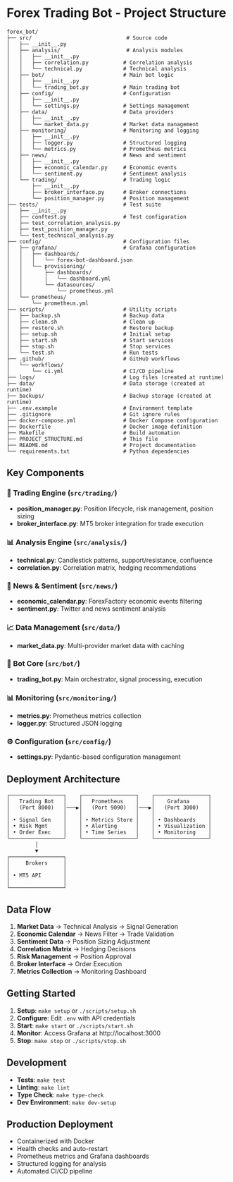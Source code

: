 # Forex Trading Bot - Project Structure

```
forex_bot/
├── src/                              # Source code
│   ├── __init__.py
│   ├── analysis/                     # Analysis modules
│   │   ├── __init__.py
│   │   ├── correlation.py           # Correlation analysis
│   │   └── technical.py             # Technical analysis
│   ├── bot/                         # Main bot logic
│   │   ├── __init__.py
│   │   └── trading_bot.py           # Main trading bot
│   ├── config/                      # Configuration
│   │   ├── __init__.py
│   │   └── settings.py              # Settings management
│   ├── data/                        # Data providers
│   │   ├── __init__.py
│   │   └── market_data.py           # Market data management
│   ├── monitoring/                  # Monitoring and logging
│   │   ├── __init__.py
│   │   ├── logger.py                # Structured logging
│   │   └── metrics.py               # Prometheus metrics
│   ├── news/                        # News and sentiment
│   │   ├── __init__.py
│   │   ├── economic_calendar.py     # Economic events
│   │   └── sentiment.py             # Sentiment analysis
│   └── trading/                     # Trading logic
│       ├── __init__.py
│       ├── broker_interface.py      # Broker connections
│       └── position_manager.py      # Position management
├── tests/                           # Test suite
│   ├── __init__.py
│   ├── conftest.py                  # Test configuration
│   ├── test_correlation_analysis.py
│   ├── test_position_manager.py
│   └── test_technical_analysis.py
├── config/                          # Configuration files
│   ├── grafana/                     # Grafana configuration
│   │   ├── dashboards/
│   │   │   └── forex-bot-dashboard.json
│   │   └── provisioning/
│   │       ├── dashboards/
│   │       │   └── dashboard.yml
│   │       └── datasources/
│   │           └── prometheus.yml
│   └── prometheus/
│       └── prometheus.yml
├── scripts/                         # Utility scripts
│   ├── backup.sh                    # Backup data
│   ├── clean.sh                     # Clean up
│   ├── restore.sh                   # Restore backup
│   ├── setup.sh                     # Initial setup
│   ├── start.sh                     # Start services
│   ├── stop.sh                      # Stop services
│   └── test.sh                      # Run tests
├── .github/                         # GitHub workflows
│   └── workflows/
│       └── ci.yml                   # CI/CD pipeline
├── logs/                            # Log files (created at runtime)
├── data/                            # Data storage (created at runtime)
├── backups/                         # Backup storage (created at runtime)
├── .env.example                     # Environment template
├── .gitignore                       # Git ignore rules
├── docker-compose.yml               # Docker Compose configuration
├── Dockerfile                       # Docker image definition
├── Makefile                         # Build automation
├── PROJECT_STRUCTURE.md             # This file
├── README.md                        # Project documentation
└── requirements.txt                 # Python dependencies
```

## Key Components

### 🎯 Trading Engine (`src/trading/`)
- **position_manager.py**: Position lifecycle, risk management, position sizing
- **broker_interface.py**: MT5 broker integration for trade execution

### 📊 Analysis Engine (`src/analysis/`)
- **technical.py**: Candlestick patterns, support/resistance, confluence
- **correlation.py**: Correlation matrix, hedging recommendations

### 📰 News & Sentiment (`src/news/`)
- **economic_calendar.py**: ForexFactory economic events filtering
- **sentiment.py**: Twitter and news sentiment analysis

### 📈 Data Management (`src/data/`)
- **market_data.py**: Multi-provider market data with caching

### 🤖 Bot Core (`src/bot/`)
- **trading_bot.py**: Main orchestrator, signal processing, execution

### 📊 Monitoring (`src/monitoring/`)
- **metrics.py**: Prometheus metrics collection
- **logger.py**: Structured JSON logging

### ⚙️ Configuration (`src/config/`)
- **settings.py**: Pydantic-based configuration management

## Deployment Architecture

```
┌─────────────────┐    ┌─────────────────┐    ┌─────────────────┐
│   Trading Bot   │    │   Prometheus    │    │    Grafana      │
│   (Port 8000)   │───▶│   (Port 9090)   │───▶│   (Port 3000)   │
│                 │    │                 │    │                 │
│ • Signal Gen    │    │ • Metrics Store │    │ • Dashboards    │
│ • Risk Mgmt     │    │ • Alerting      │    │ • Visualization │
│ • Order Exec    │    │ • Time Series   │    │ • Monitoring    │
└─────────────────┘    └─────────────────┘    └─────────────────┘
         │
         ▼
┌─────────────────┐
│     Brokers     │
│                 │
│ • MT5 API       │
│                 │
└─────────────────┘
```

## Data Flow

1. **Market Data** → Technical Analysis → Signal Generation
2. **Economic Calendar** → News Filter → Trade Validation
3. **Sentiment Data** → Position Sizing Adjustment
4. **Correlation Matrix** → Hedging Decisions
5. **Risk Management** → Position Approval
6. **Broker Interface** → Order Execution
7. **Metrics Collection** → Monitoring Dashboard

## Getting Started

1. **Setup**: `make setup` or `./scripts/setup.sh`
2. **Configure**: Edit `.env` with API credentials
3. **Start**: `make start` or `./scripts/start.sh`
4. **Monitor**: Access Grafana at http://localhost:3000
5. **Stop**: `make stop` or `./scripts/stop.sh`

## Development

- **Tests**: `make test`
- **Linting**: `make lint`
- **Type Check**: `make type-check`
- **Dev Environment**: `make dev-setup`

## Production Deployment

- Containerized with Docker
- Health checks and auto-restart
- Prometheus metrics and Grafana dashboards
- Structured logging for analysis
- Automated CI/CD pipeline